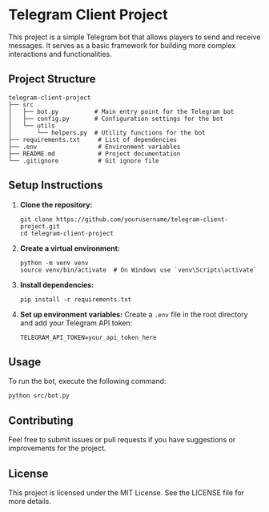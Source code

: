 # Telegram Client Project

This project is a simple Telegram bot that allows players to send and receive messages. It serves as a basic framework for building more complex interactions and functionalities.

## Project Structure

```
telegram-client-project
├── src
│   ├── bot.py          # Main entry point for the Telegram bot
│   ├── config.py       # Configuration settings for the bot
│   └── utils
│       └── helpers.py  # Utility functions for the bot
├── requirements.txt     # List of dependencies
├── .env                 # Environment variables
├── README.md            # Project documentation
└── .gitignore           # Git ignore file
```

## Setup Instructions

1. **Clone the repository:**
   ```
   git clone https://github.com/yourusername/telegram-client-project.git
   cd telegram-client-project
   ```

2. **Create a virtual environment:**
   ```
   python -m venv venv
   source venv/bin/activate  # On Windows use `venv\Scripts\activate`
   ```

3. **Install dependencies:**
   ```
   pip install -r requirements.txt
   ```

4. **Set up environment variables:**
   Create a `.env` file in the root directory and add your Telegram API token:
   ```
   TELEGRAM_API_TOKEN=your_api_token_here
   ```

## Usage

To run the bot, execute the following command:
```
python src/bot.py
```

## Contributing

Feel free to submit issues or pull requests if you have suggestions or improvements for the project.

## License

This project is licensed under the MIT License. See the LICENSE file for more details.